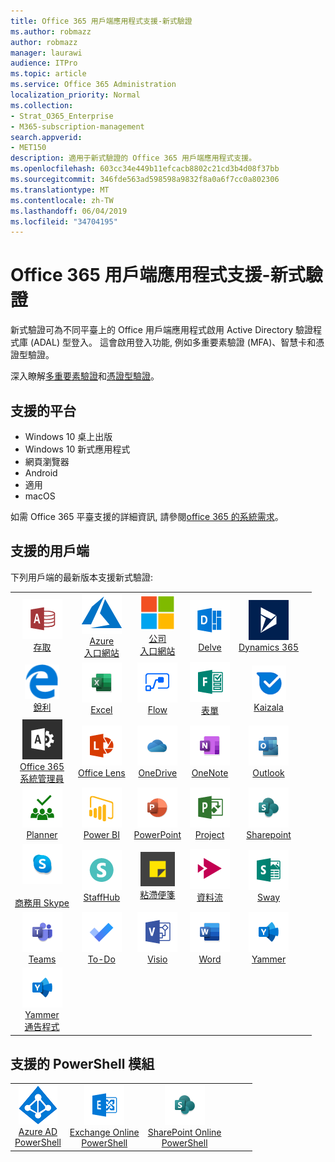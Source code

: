 ```yaml
---
title: Office 365 用戶端應用程式支援-新式驗證
ms.author: robmazz
author: robmazz
manager: laurawi
audience: ITPro
ms.topic: article
ms.service: Office 365 Administration
localization_priority: Normal
ms.collection:
- Strat_O365_Enterprise
- M365-subscription-management
search.appverid:
- MET150
description: 適用于新式驗證的 Office 365 用戶端應用程式支援。
ms.openlocfilehash: 603cc34e449b11efcacb8802c21cd3b4d08f37bb
ms.sourcegitcommit: 346fde563ad598598a9832f8a0a6f7cc0a802306
ms.translationtype: MT
ms.contentlocale: zh-TW
ms.lasthandoff: 06/04/2019
ms.locfileid: "34704195"
---
```

# <a name="office-365-client-app-support---modern-authentication"></a>Office 365 用戶端應用程式支援-新式驗證

新式驗證可為不同平臺上的 Office 用戶端應用程式啟用 Active Directory 驗證程式庫 (ADAL) 型登入。 這會啟用登入功能, 例如多重要素驗證 (MFA)、智慧卡和憑證型驗證。

深入瞭解[多重要素驗證](https://docs.microsoft.com/azure/active-directory/authentication/multi-factor-authentication)和[憑證型驗證](https://docs.microsoft.com/azure/active-directory/active-directory-certificate-based-authentication-get-started)。

## <a name="supported-platforms"></a>支援的平台

 - Windows 10 桌上出版
 - Windows 10 新式應用程式
 - 網頁瀏覽器
 - Android
 - 適用
 - macOS

如需 Office 365 平臺支援的詳細資訊, 請參閱[office 365 的系統需求](https://products.office.com/office-system-requirements)。

## <a name="supported-clients"></a>支援的用戶端

下列用戶端的最新版本支援新式驗證:

| | | | | | |
|:---:|:---:|:---:|:---:|:---:|:---:|
| ![存取圖示](media/o365-access-64x64.png) <br> [存取](https://products.office.com/access) | ![Azure 圖示](media/o365-azure-64x64.png) <br> [Azure <br>入口網站](https://azure.microsoft.com/features/azure-portal/) | ![公司入口網站圖示](media/o365-microsoft-64x64.png) <br> [公司<br>入口網站](https://docs.microsoft.com/intune-user-help/sign-in-to-the-company-portal) | ![Delve 圖示](media/o365-delve-64x64.png) <br> [Delve](https://products.office.com/business/intelligent-search) | ![Dynamics 365 圖示](media/o365-dynamics365-64x64.png) <br> [Dynamics 365](https://dynamics.microsoft.com) 
| ![Edge 圖示](media/o365-edge-64x64.png) <br> [銳利](https://www.microsoft.com/windows/microsoft-edge) | ![Excel 圖示](media/o365-excel-64x64.png) <br> [Excel](https://products.office.com/excel) | ![流程圖標](media/o365-flow-64x64.png) <br> [Flow](https://flow.microsoft.com) | ![表單圖示](media/o365-forms-64x64.png) <br> [表單](https://flow.microsoft.com/connectors/shared_microsoftforms/microsoft-forms/) | ![Kaizala 圖示](media/o365-kaizala-64x64.png) <br> [Kaizala](https://products.office.com/en/business/microsoft-kaizala) 
| ![Office 365 系統管理員圖示](media/o365-o365admin-64x64.png) <br> [Office 365 <br>系統管理員](https://products.office.com/business/manage-office-365-admin-app) | ![鏡頭圖示](media/o365-lens-64x64.png) <br> [Office Lens](https://www.microsoft.com/p/office-lens/9wzdncrfj3t8?activetab=pivot%3Aoverviewtab) | ![商務用 OneDrive 圖示](media/o365-OneDrive-64x64.png) <br> [OneDrive](https://products.office.com/onedrive-for-business/online-cloud-storage) |  ![OneNote 圖示](media/o365-OneNote-64x64.png) <br> [OneNote](https://products.office.com/onenote) | ![Outlook 圖示](media/o365-outlook-64x64.png) <br> [Outlook](https://products.office.com/outlook) 
| ![Planner 圖示](media/o365-planner-64x64.png) <br> [Planner](https://products.office.com/business/task-management-software) | ![PowerBI 圖示](media/o365-powerbi-64x64.png) <br> [Power BI](https://powerbi.microsoft.com)| ![PowerPoint 圖示](media/o365-powerpoint-64x64.png) <br> [PowerPoint](https://products.office.com/powerpoint) | ![專案圖示](media/o365-project-64x64.png) <br> [Project](https://products.office.com/project) | ![SharePoint 圖示](media/o365-sharepoint-64x64.png) <br> [Sharepoint](https://products.office.com/sharepoint) 
| ![商務用 Skype 圖示](media/o365-skypeforbusiness-64x64.png) <br> [<br>商務用 Skype](https://www.skype.com/business/) | ![StaffHub 圖示](media/o365-staffhub-64x64.png) <br> [StaffHub](https://products.office.com/microsoft-staffhub/staff-scheduling-software)| ![粘滯便箋圖示](media/o365-stickynotes-64x64.png) <br> [粘滯便箋](https://www.microsoft.com/p/microsoft-sticky-notes/9nblggh4qghw) | ![資料流程圖示](media/o365-stream-64x64.png) <br> [資料流](https://stream.microsoft.com) | ![Sway 圖示](media/o365-sway-64x64.png) <br> [Sway](https://sway.com) 
| ![小組圖示](media/o365-teams-64x64.png) <br> [Teams](https://products.office.com/microsoft-teams/group-chat-software) | ![待辦事項圖示](media/o365-todo-64x64.png) <br> [To-Do](https://todo.microsoft.com) | ![Visio 圖示](media/o365-visio-64x64.png) <br> [Visio](https://products.office.com/visio/flowchart-software) | ![Word 圖示](media/o365-word-64x64.png) <br> [Word](https://products.office.com/word) | ![Yammer 圖示](media/o365-yammer-64x64.png) <br> [Yammer](https://products.office.com/yammer/yammer-overview) 
| ![Yammer 圖示](media/o365-yammer-64x64.png) <br> [Yammer <br>通告程式](https://products.office.com/yammer/yammer-overview) |  |

## <a name="supported-powershell-modules"></a>支援的 PowerShell 模組

| | | | | | |
|:---:|:---:|:---:|:---:|:---:|:---:|
| ![Azure 圖示](media/o365-azure-ad-64x64.png) <br> [Azure AD <br> PowerShell](https://docs.microsoft.com/powershell/azure/active-directory/overview?view=azureadps-2.0) | ![Exchange 圖示](media/o365-exchange-64x64.png) <br> [Exchange Online <br> PowerShell](https://docs.microsoft.com/powershell/exchange/exchange-online/exchange-online-powershell?view=exchange-ps) | ![SharePoint 圖示](media/o365-sharepoint-64x64.png) <br> [SharePoint Online <br> PowerShell](https://docs.microsoft.com/sharepoint/manage-team-and-communication-sites-in-powershell)